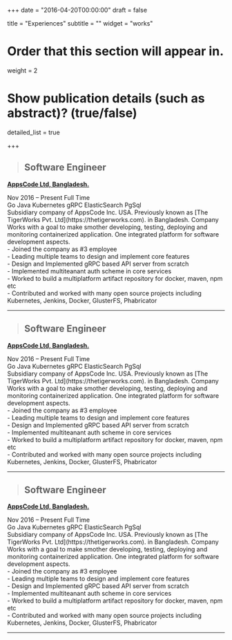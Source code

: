 +++
date = "2016-04-20T00:00:00"
draft = false

title = "Experiences"
subtitle = ""
widget = "works"

# Order that this section will appear in.
weight = 2

# Show publication details (such as abstract)? (true/false)
detailed_list = true

+++

> ## **Software Engineer**
[**AppsCode Ltd, Bangladesh.**](https://appscode.com)<br>
<div class="exp-work-duration">
    <i class="fa fa-calendar" aria-hidden="true"></i>
    <span class="exp-work-duration-date">Nov 2016 – Present</span>
    <i class="fa fa-tasks" aria-hidden="true"></i>
    <span class="exp-work-type">Full Time</span>
</div>
<div class="exp-work-tech">
    <span>Go</span>
    <span>Java</span>
    <span>Kubernetes</span>
    <span>gRPC</span>
    <span>ElasticSearch</span>
    <span>PgSql</span>
<div>
<div class="exp-work-desc">
Subsidiary company of AppsCode Inc. USA. Previously known as [The TigerWorks Pvt. Ltd](https://thetigerworks.com). in Bangladesh. 
Company Works with a goal to make smother developing, testing, deploying and monitoring containerized application. 
One integrated platform for software development aspects.
</div>
<div class=exp-work-worked>
 - Joined the company as #3 employee <br>
 - Leading multiple teams to design and implement core features <br>
 - Design and Implemented gRPC based API server from scratch <br> 
 - Implemented multiteanant auth scheme in core services <br>
 - Worked to build a multiplatform artifact repository for docker, maven, npm etc <br>
 - Contributed and worked with many open source projects including Kubernetes, Jenkins, Docker, GlusterFS, Phabricator <br>
</div>

---
> ## **Software Engineer**
[**AppsCode Ltd, Bangladesh.**](https://appscode.com)<br>
<div class="exp-work-duration">
    <i class="fa fa-calendar" aria-hidden="true"></i>
    <span class="exp-work-duration-date">Nov 2016 – Present</span>
    <i class="fa fa-tasks" aria-hidden="true"></i>
    <span class="exp-work-type">Full Time</span>
</div>
<div class=exp-work-tech>
    <span>Go</span>
    <span>Java</span>
    <span>Kubernetes</span>
    <span>gRPC</span>
    <span>ElasticSearch</span>
    <span>PgSql</span>
</div>
<div class="exp-work-desc">
Subsidiary company of AppsCode Inc. USA. Previously known as [The TigerWorks Pvt. Ltd](https://thetigerworks.com). in Bangladesh. 
Company Works with a goal to make smother developing, testing, deploying and monitoring containerized application. 
One integrated platform for software development aspects.
</div>
<div class=exp-work-worked>
 - Joined the company as #3 employee <br>
 - Leading multiple teams to design and implement core features <br>
 - Design and Implemented gRPC based API server from scratch <br> 
 - Implemented multiteanant auth scheme in core services <br>
 - Worked to build a multiplatform artifact repository for docker, maven, npm etc <br>
 - Contributed and worked with many open source projects including Kubernetes, Jenkins, Docker, GlusterFS, Phabricator <br>
</div>

----
> ## **Software Engineer**
[**AppsCode Ltd, Bangladesh.**](https://appscode.com)<br>
<div class="exp-work-duration">
    <i class="fa fa-calendar" aria-hidden="true"></i>
    <span class="exp-work-duration-date">Nov 2016 – Present</span>
    <i class="fa fa-tasks" aria-hidden="true"></i>
    <span class="exp-work-type">Full Time</span>
</div>
<div class=exp-work-tech>
    <span>Go</span>
    <span>Java</span>
    <span>Kubernetes</span>
    <span>gRPC</span>
    <span>ElasticSearch</span>
    <span>PgSql</span>
<div>
<div class="exp-work-desc">
Subsidiary company of AppsCode Inc. USA. Previously known as [The TigerWorks Pvt. Ltd](https://thetigerworks.com). in Bangladesh. 
Company Works with a goal to make smother developing, testing, deploying and monitoring containerized application. 
One integrated platform for software development aspects.
</div>
<div class=exp-work-worked>
 - Joined the company as #3 employee <br>
 - Leading multiple teams to design and implement core features <br>
 - Design and Implemented gRPC based API server from scratch <br> 
 - Implemented multiteanant auth scheme in core services <br>
 - Worked to build a multiplatform artifact repository for docker, maven, npm etc <br>
 - Contributed and worked with many open source projects including Kubernetes, Jenkins, Docker, GlusterFS, Phabricator <br>
</div>

----